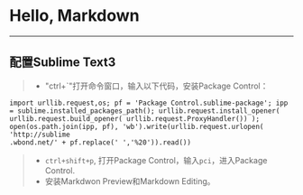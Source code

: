 # Hello, Markdown
-------

## 配置Sublime Text3
> * "ctrl+`"打开命令窗口，输入以下代码，安装Package Control：

	import urllib.request,os; pf = 'Package Control.sublime-package'; ipp = sublime.installed_packages_path(); urllib.request.install_opener( urllib.request.build_opener( urllib.request.ProxyHandler()) ); open(os.path.join(ipp, pf), 'wb').write(urllib.request.urlopen( 'http://sublime
	.wbond.net/' + pf.replace(' ','%20')).read())

> * `ctrl+shift+p`, 打开Package Control，输入`pci`，进入Package Control.
> * 安装Markdwon Preview和Markdown Editing。 